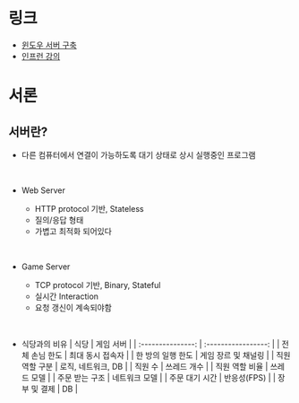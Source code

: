 # 링크

- [윈도우 서버 구축](https://studyforus.tistory.com/62)
- [인프런 강의](https://www.inflearn.com/course/%EC%9C%A0%EB%8B%88%ED%8B%B0-mmorpg-%EA%B0%9C%EB%B0%9C-part4)

# 서론

## 서버란?

- 다른 컴퓨터에서 연결이 가능하도록 대기 상태로 상시 실행중인 프로그램

<br/>

- Web Server

  - HTTP protocol 기반, Stateless
  - 질의/응답 형태
  - 가볍고 최적화 되어있다

<br/>

- Game Server

  - TCP protocol 기반, Binary, Stateful
  - 실시간 Interaction
  - 요청 갱신이 계속되야함

<br/>

- 식당과의 비유
  | 식당 | 게임 서버 |
  | :---------------: | :-----------------: |
  | 전체 손님 한도 | 최대 동시 접속자 |
  | 한 방의 일행 한도 | 게임 장르 및 채널링 |
  | 직원 역할 구분 | 로직, 네트워크, DB |
  | 직원 수 | 쓰레드 개수 |
  | 직원 역할 비율 | 쓰레드 모델 |
  | 주문 받는 구조 | 네트워크 모델 |
  | 주문 대기 시간 | 반응성(FPS) |
  | 장부 및 결제 | DB |
